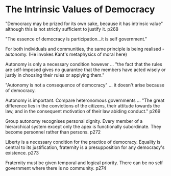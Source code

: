 
# The Intrinsic Values of Democracy

"Democracy may be prized for its own sake, because it has intrinsic value" although this is not strictly sufficient to justify it. p268

"The essence of democracy is participation...it is self government."

For both individuals and communities, the same principle is being realised - autonomy. (He invokes Kant's metaphysics of moral here)

Autonomy is only a necessary condition however ...  "the fact that the rules are self-imposed gives no guarantee that the members have acted wisely or justly in choosing their rules or applying them."

"Autonomy is not a consequence of democracy" ... it doesn't arise because of democracy. 

Autonomy is important. Compare heteronomous governments ... "The great difference lies in the convictions of the citizens, their attitude towards the law, and in the consequent motivation of their law abiding conduct." p269

Group autonomy recognises personal dignity.  Every member of a hierarchical system except only the apex is functionally subordinate. They become personnel rather than persons. p272

Liberty is a necessary condition for the practice of democracy. Equality is central to its justification, fraternity is a presupposition for any democracy's existence. p273

Fraternity must be given temporal and logical priority. There can be no self government where there is no community. p274